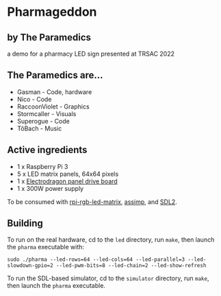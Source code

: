 # Pharmageddon

## by The Paramedics

a demo for a pharmacy LED sign
presented at TRSAC 2022


## The Paramedics are...

* Gasman - Code, hardware
* Nico - Code
* RaccoonViolet - Graphics
* Stormcaller - Visuals
* Superogue - Code
* TôBach - Music

## Active ingredients

* 1 x Raspberry Pi 3
* 5 x LED matrix panels, 64x64 pixels
* 1 x [Electrodragon panel drive board](https://www.electrodragon.com/product/rgb-matrix-panel-drive-board-raspberry-pi/)
* 1 x 300W power supply

To be consumed with [rpi-rgb-led-matrix](https://github.com/hzeller/rpi-rgb-led-matrix), [assimp](https://assimp-docs.readthedocs.io/en/v5.1.0/), and [SDL2](https://www.libsdl.org/).


## Building

To run on the real hardware, cd to the `led` directory, run `make`, then launch the `pharma` executable with:

    sudo ./pharma --led-rows=64 --led-cols=64 --led-parallel=3 --led-slowdown-gpio=2 --led-pwm-bits=8 --led-chain=2 --led-show-refresh

To run the SDL-based simulator, cd to the `simulator` directory, run `make`, then launch the `pharma` executable.
